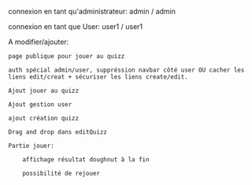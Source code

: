 connexion en tant qu'administrateur:
admin / admin

connexion en tant que User: 
user1 / user1



A modifier/ajouter:

    page publique pour jouer au quizz

    auth spécial admin/user, suppréssion navbar côté user OU cacher les liens edit/creat + sécuriser les liens create/edit.

    Ajout jouer au quizz

    Ajout gestion user

    ajout création quizz

    Drag and drop dans editQuizz

    Partie jouer:

        affichage résultat doughnut à la fin

        possibilité de rejouer

        